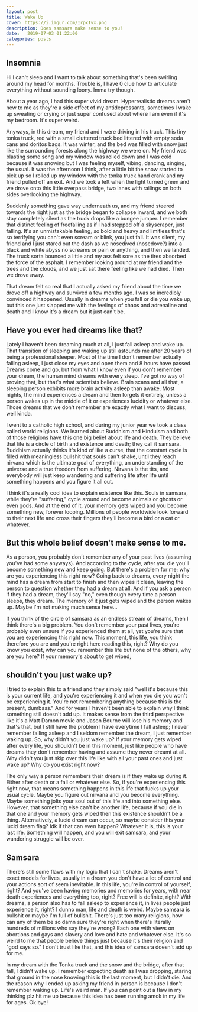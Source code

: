 ```yaml
---
layout: post
title: Wake Up
cover: https://i.imgur.com/IrpxIvx.png
description: Does samsara make sense to you?
date:   2019-07-03 01:22:00
categories: posts
---
```


## Insomnia

Hi I can't sleep and I want to talk about something that's been swirling around my head for months. Trouble is, I have 0 clue how to articulate everything without sounding loony. Imma try though.

About a year ago, I had this super vivid dream. Hyperrealistic dreams aren't new to me as they're a side effect of my antidepressants, sometimes I wake up sweating or crying or just super confused about where I am even if it's my bedroom. It's super weird.

Anyways, in this dream, my friend and I were driving in his truck. This tiny tonka truck, red with a small cluttered truck bed littered with empty soda cans and doritos bags. It was winter, and the bed was filled with snow just like the surrounding forests along the highway we were on. My friend was blasting some song and my window was rolled down and I was cold because it was snowing but I was feeling myself, vibing, dancing, singing, the usual. It was the afternoon I think, after a little bit the snow started to pick up so I rolled up my window with the tonka truck hand crank and my friend pulled off an exit. And we took a left when the light turned green and we drove onto this little overpass bridge, two lanes with railings on both sides overlooking the highway.

Suddenly something gave way underneath us, and my friend steered towards the right just as the bridge began to collapse inward, and we both stay completely silent as the truck drops like a bungee jumper. I remember that distinct feeling of freefalling as if I had stepped off a skyscraper, just falling. It's an unmistakable feeling, so bold and heavy and limitless that's so terrifying you can't even scream or blink, you just fall. It was silent, my friend and I just stared out the dash as we nosedived (nosedove?) into a black and white abyss no screams or pain or anything, and then we landed. The truck sorta bounced a little and my ass felt sore as the tires absorbed the force of the asphalt. I remember looking around at my friend and the trees and the clouds, and we just sat there feeling like we had died. Then we drove away.

That dream felt so real that I actually asked my friend about the time we drove off a highway and survived a few months ago. I was so incredibly convinced it happened. Usually in dreams when you fall or die you wake up, but this one just slapped me with the feelings of chaos and adrenaline and death and I know it's a dream but it just can't be.

## Have you ever had dreams like that?

Lately I haven't been dreaming much at all, I just fall asleep and wake up. That transition of sleeping and waking up still astounds me after 20 years of being a professional sleeper. Most of the time I don't remember actually falling asleep, I just close my eyes and open them and 8 hours have passed. Dreams come and go, but from what I know even if you don't remember your dream, the human mind dreams with every sleep. I've got no way of proving that, but that's what scientists believe. Brain scans and all that, a sleeping person exhibits more brain activity asleep than awake. Most nights, the mind experiences a dream and then forgets it entirely, unless a person wakes up in the middle of it or experiences lucidity or whatever else. Those dreams that we don't remember are exactly what I want to discuss, well kinda.

I went to a catholic high school, and during my junior year we took a class called world religions. We learned about Buddhism and Hinduism and both of  those religions have this one big belief about life and death. They believe that life is a circle of birth and existence and death; they call it samsara. Buddhism actually thinks it's kind of like a curse, that the constant cycle is filled with meaningless bullshit that souls can't shake, until they reach nirvana which is the ultimate goal of everything, an understanding of the universe and a true freedom from suffering. Nirvana is the tits, and everybody will just keep wandering and suffering life after life until something happens and you figure it all out.

I think it's a really cool idea to explain existence like this. Souls in samsara, while they're "suffering," cycle around and become animals or ghosts or even gods. And at the end of it, your memory gets wiped and you become something new, forever looping. Millions of people worldwide look forward to their next life and cross their fingers they'll become a bird or a cat or whatever.

## But this whole belief doesn't make sense to me.

As a person, you probably don't remember any of your past lives (assuming you've had some anyways). And according to the cycle, after you die you'll become something new and keep going. But there's a problem for me; why are you experiencing this right now? Going back to dreams, every night the mind has a dream from start to finish and then wipes it clean, leaving the person to question whether they had a dream at all. And if you ask a person if they had a dream, they'll say "no," even though every time a person sleeps, they dream. The memory of it just gets wiped and the person wakes up. Maybe I'm not making much sense here...

If you think of the circle of samsara as an endless stream of dreams, then I think there's a big problem. You don't remember your past lives, you're probably even unsure if you experienced them at all, yet you're sure that you are experiencing this right now. This moment, this life, you think therefore you are and you're right here reading this, right? Why do you know you exist, why can you remember this life but none of the others, why are you here? If your memory's about to get wiped,

## shouldn't you just wake up?

I tried to explain this to a friend and they simply said "well it's because this is your current life, and you're experiencing it and when you die you won't be experiencing it. You're not remembering anything because this is the present, dumbass." And for years I haven't been able to explain why I think something still doesn't add up. It makes sense from the third perspective like it's a Matt Damon movie and Jason Bourne will lose his memory and that's that, but I still have the problem I have everytime I fall asleep; I never remember falling asleep and I seldom remember the dream, I just remember waking up. So, why didn't you just wake up? If your memory gets wiped after every life, you shouldn't be in this moment, just like people who have dreams they don't remember having and assume they never dreamt at all. Why didn't you just skip over this life like with all your past ones and just wake up? Why do you exist right now?

The only way a person remembers their dream is if they wake up during it. Either after death or a fall or whatever else. So, if you're experiencing this right now, that means something happens in this life that fucks up your usual cycle. Maybe you figure out nirvana and you become everything. Maybe something jolts your soul out of this life and into something else. However, that something else can't be another life, because if you die in that one and your memory gets wiped then this existence shouldn't be a thing. Alternatively, a lucid dream can occur, so maybe consider this your lucid dream flag? Idk if that can even happen? Whatever it is, this is your last life. Something will happen, and you will exit samsara, and your wandering struggle will be over.

## Samsara

There's still some flaws with my logic that I can't shake. Dreams aren't exact models for lives, usually in a dream you don't have a lot of control and your actions sort of seem inevitable. In this life, you're in control of yourself, right? And you've been having memories and memories for years, with near death experiences and everything too, right? Free will is definite, right? With dreams, a person also has to fall asleep to experience it, in lives people just experience it, right? I dunno man, life and death is weird. Maybe samsara is bullshit or maybe I'm full of bullshit. There's just too many religions, how can any of them be so damn sure they're right when there's literally hundreds of millions who say they're wrong? Each one with views on abortions and gays and slavery and love and hate and whatever else. It's so weird to me that people believe things just because it's their religion and "god says so." I don't trust like that, and this idea of samsara doesn't add up for me.

In my dream with the Tonka truck and the snow and the bridge, after that fall, I didn't wake up. I remember expecting death as I was dropping, staring that ground in the nose knowing this is the last moment, but I didn't die. And the reason why I ended up asking my friend in person is because I don't remember waking up. Life's weird man. If you can point out a flaw in my thinking plz hit me up because this idea has been running amok in my life for ages. Ok bye!

